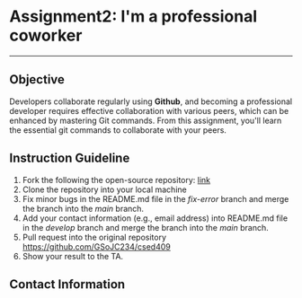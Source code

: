 # Assignment2: I'm a professional coworker #
------

## Objective ##
Developers collaborate regularly using **Github**, and becoming a professional developer requires
effective collaboration with various peers, which can be enhanced by mastering Git commands.
From this assignment, you'll learn the essential git commands to collaborate with your peers.

## Instruction Guideline ##
1. Fork the following the open-source repository: [link](https://github.com/GSoJC234/csed409)
2. Clone the repository into your local machine
2. Fix minor bugs in the README.md file in the *fix-error* branch and merge the branch into the *main* branch.
4. Add your contact information (e.g., email address) into README.md file in the *develop* branch and merge the branch into the *main* branch.
1. Pull request into the original repository <https://github.com/GSoJC234/csed409>
6. Show your result to the TA.

## Contact Information ##

